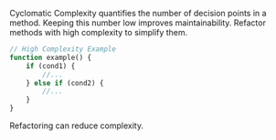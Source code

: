 Cyclomatic Complexity quantifies the number of decision points in a method. Keeping this number low improves maintainability. Refactor methods with high complexity to simplify them.

```php
// High Complexity Example
function example() {
    if (cond1) {
        //...
    } else if (cond2) {
        //...
    }
}
```

Refactoring can reduce complexity.

<!-- Codacy PatPatBot reviewed: 2024-05-24T11:35:04.586Z -->
